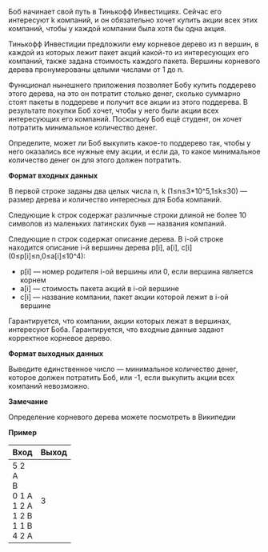 Боб начинает свой путь в Тинькофф Инвестициях. Сейчас его интересуют k компаний, и он обязательно хочет купить акции всех этих компаний, чтобы у каждой компании была хотя бы одна акция.

Тинькофф Инвестиции предложили ему корневое дерево из n вершин, в каждой из которых лежит пакет акций какой-то из интересующих его компаний, также задана стоимость каждого пакета. Вершины корневого дерева пронумерованы целыми числами от 1 до n.

Функционал нынешнего приложения позволяет Бобу купить поддерево этого дерева, на это он потратит столько денег, сколько суммарно стоят пакеты в поддереве и получит все акции из этого поддерева. В результате покупки Боб хочет, чтобы у него были акции всех интересующих его компаний. Поскольку Боб ещё студент, он хочет потратить минимальное количество денег.

Определите, может ли Боб выкупить какое-то поддерево так, чтобы у него оказались все нужные ему акции, и если да, то какое минимальное количество денег он для этого должен потратить.

**Формат входных данных**

В первой строке заданы два целых числа n, k (1≤n≤3\*10^5,1≤k≤30) — размер дерева и количество интересных для Боба компаний.

Следующие k строк содержат различные строки длиной не более 10 символов из маленьких латинских букв — названия компаний.

Следующие n строк содержат описание дерева. В i-ой строке находится описание i-й вершины дерева p[i], a[i], c[i] (0≤p[i]≤n,0≤a[i]≤10^4):

- p[i] — номер родителя i-ой вершины или 0, если вершина является корнем
- a[i] — стоимость пакета акций в i-ой вершине
- c[i] — название компании, пакет акции которой лежит в i-ой вершине

Гарантируется, что компании, акции которых лежат в вершинах, интересуют Боба. Гарантируется, что входные данные задают корректное корневое дерево.

**Формат выходных данных**

Выведите единственное число — минимальное количество денег, которое должен потратить Боб, или -1, если выкупить акции всех компаний невозможно.

**Замечание**

Определение корневого дерева можете посмотреть в Википедии

**Пример**

<table>
<thead>
<tr>
<th>Вход</th>
<th>Выход</th>
</tr>
</thead>
<tbody>
<tr>
<td>
5 2<br>A<br>B<br>0 1 A<br>1 2 A<br>1 2 B<br>1 1 B<br>4 2 A
</td>
<td>
3
</td>
</tr>
</tbody>
</table>
